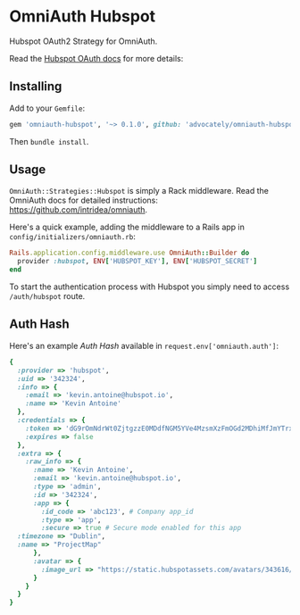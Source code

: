 # OmniAuth Hubspot

Hubspot OAuth2 Strategy for OmniAuth.

Read the [Hubspot OAuth docs](https://developers.hubspot.com/docs/methods/oauth2/oauth2-overview) for more details:

## Installing

Add to your `Gemfile`:

```ruby
gem 'omniauth-hubspot', '~> 0.1.0', github: 'advocately/omniauth-hubspot'
```

Then `bundle install`.

## Usage

`OmniAuth::Strategies::Hubspot` is simply a Rack middleware. Read the OmniAuth docs for detailed instructions: https://github.com/intridea/omniauth.

Here's a quick example, adding the middleware to a Rails app in `config/initializers/omniauth.rb`:

```ruby
Rails.application.config.middleware.use OmniAuth::Builder do
  provider :hubspot, ENV['HUBSPOT_KEY'], ENV['HUBSPOT_SECRET']
end
```

To start the authentication process with Hubspot you simply need to access `/auth/hubspot` route.

## Auth Hash

Here's an example *Auth Hash* available in `request.env['omniauth.auth']`:

```ruby
{
  :provider => 'hubspot',
  :uid => '342324',
  :info => {
    :email => 'kevin.antoine@hubspot.io',
    :name => 'Kevin Antoine'
  },
  :credentials => {
    :token => 'dG9rOmNdrWt0ZjtgzzE0MDdfNGM5YVe4MzsmXzFmOGd2MDhiMfJmYTrxOtA=', # OAuth 2.0 access_token, which you may wish to store
    :expires => false
  },
  :extra => {
    :raw_info => {
      :name => 'Kevin Antoine',
      :email => 'kevin.antoine@hubspot.io',
      :type => 'admin',
      :id => '342324',
      :app => {
        :id_code => 'abc123', # Company app_id
        :type => 'app',
        :secure => true # Secure mode enabled for this app
  :timezone => "Dublin",
  :name => "ProjectMap"
      },
      :avatar => {
        :image_url => "https://static.hubspotassets.com/avatars/343616/square_128/me.jpg?1454165491"
      }
    }
  }
}
```
